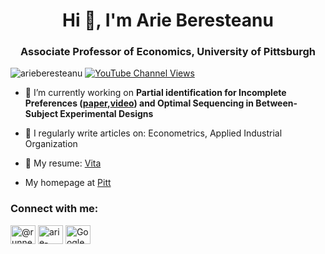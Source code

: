 <h1 align="center">Hi 👋, I'm Arie Beresteanu</h1>
<h3 align="center">Associate Professor of Economics, University of Pittsburgh</h3>

<p align="left"> 
 <img src="https://komarev.com/ghpvc/?username=arieberesteanu&label=Profile%20views&color=0e75b6&style=flat" alt="arieberesteanu" /> 
 
 <a href="https://www.youtube.com/channel/UCrmUbOOifPd3P9uoZamoqGg" target="_blank" rel="nofollow">
  <img alt="YouTube Channel Views" src="https://img.shields.io/youtube/channel/views/UCrmUbOOifPd3P9uoZamoqGg?style=social">
 </a>
 
</p>
 
- 🔭 I’m currently working on **Partial identification for Incomplete Preferences ([paper](https://arxiv.org/abs/2108.06282),[video](https://youtu.be/XsG7KLG7jUA)) and Optimal Sequencing in Between-Subject Experimental Designs**

- 📝 I regularly write articles on: Econometrics, Applied Industrial Organization

- 📄 My resume: [Vita](https://sites.pitt.edu/~arie/PDFs/beresteanu_vita.pdf)

- My homepage at [Pitt](https://sites.pitt.edu/~arie/)

<h3 align="left">Connect with me:</h3>
<p align="left">

<a href="https://twitter.com/@runnervgn" target="blank"><img align="center" src="https://png-3.findicons.com/files/icons/653/the_spherical/128/twitter.png" alt="@runnervgn" height="30" width="40" /></a>
<a href="https://www.linkedin.com/in/arie-beresteanu-5b9b0013/" target="blank"><img align="center" src="http://www.pngall.com/wp-content/uploads/2016/07/Linkedin-PNG-File.png" alt="arie-beresteanu" height="30" width="40" /></a>
 <a href="https://scholar.google.com/citations?user=PHgD3DgAAAAJ&hl=en" target="blank"><img align="center" src="https://d2.alternativeto.net/dist/icons/google-scholar_98212.png?width=64&height=64&mode=crop&upscale=false" alt="Google Scholar" height="30" width="40" /></a>
</p>

